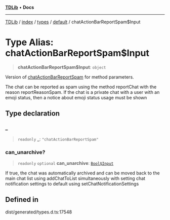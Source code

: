 [**TDLib**](../../../../../../README.md) • **Docs**

***

[TDLib](../../../../../../modules.md) / [index](../../../../../README.md) / [types](../../../README.md) / [default](../README.md) / chatActionBarReportSpam$Input

# Type Alias: chatActionBarReportSpam$Input

> **chatActionBarReportSpam$Input**: `object`

Version of [chatActionBarReportSpam](chatActionBarReportSpam.md) for method parameters.

The chat can be reported as spam using the method reportChat with the reason reportReasonSpam. If the chat is a private chat with a user with an emoji status, then a notice about emoji status usage must be shown

## Type declaration

### \_

> `readonly` **\_**: `"chatActionBarReportSpam"`

### can\_unarchive?

> `readonly` `optional` **can\_unarchive**: [`Bool$Input`](Bool$Input.md)

If true, the chat was automatically archived and can be moved back to the main chat list using addChatToList simultaneously with setting chat notification settings to default using setChatNotificationSettings

## Defined in

dist/generated/types.d.ts:17548
